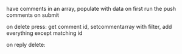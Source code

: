 have comments in an array, populate with data on first run the push comments on
submit

on delete press: get comment id, setcommentarray with filter, add everything
except matching id

on reply delete:
